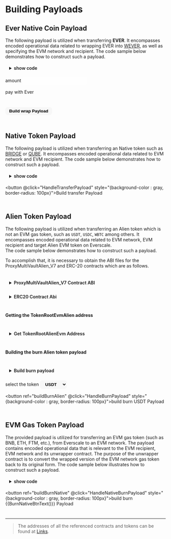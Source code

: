 # Building Payloads

<div class="buildPayload">

## Ever Native Coin Payload

The following payload is utilized when transferring **EVER**. It encompasses encoded operational data related to wrapping EVER into [WEVER](../../../../../docs/addresses.md#wever), as well as specifying the EVM network and recipient. The code sample below demonstrates how to construct such a payload.

<details>
<summary>show code</summary>

```typescript
// Initiate the Tvm provider as mentioned in prerequisites section

/**
* Encodes evm data into a cell
* @param addr {uint160} : Evm recipient address. Example: "0x0000000000000000000000000000000000000000"
* @param chainId {uint256} : Evm network chain id. Example: "56"
* @callback {tuple} Default values in this case
*/
const transferPayload = await provider.packIntoCell({
    data: {
      addr: evmRecipient,
      chainId: chainId,
      callback: {
        recipient: "0x0000000000000000000000000000000000000000",
        payload: "",
        strict: false,
      },
    },
    structure: [
      { name: "addr", type: "uint160" },
      { name: "chainId", type: "uint256" },
      {
        name: "callback",
        type: "tuple",
        components: [
          { name: "recipient", type: "uint160" },
          { name: "payload", type: "cell" },
          { name: "strict", type: "bool" },
        ] as const,
      },
    ] as const,
  });

// {randomNonce} is used when encoding and deriving the deployed event address
function getRandomUint(bits: 8 | 16 | 32 | 64 | 128 | 160 | 256 = 32): string {
// eslint-disable-next-line no-bitwise
return Math.abs(~~(Math.random() \* 2 \*\* bits) | 0).toString();
}
let randomNonce: string = getRandomUint();

// Base encoded data
const data = await provider.packIntoCell({
data: {
nonce: randomNonce,
network: 1,
transferPayload: transferPayload.boc, // boc is payload string
},
structure: [
{ name: "nonce", type: "uint32" },
{ name: "network", type: "uint8" },
{ name: "transferPayload", type: "cell" },
] as const,
});

// {remainingGasTo} will be user's Ever address if asset releasing is done manually and Event closer address if its done automatically.
const remainingGasTo = releaseByEver ? EventCloser : everSender;
/**
* Encodes data related to the EVER wrapper
* @param to {address} : WEVER receiver, must be ProxyMultiVaultNativeV_4's address.
* @param amount {uint128} : Ever amount. Example: "1000000000".
* @param remainingGasTo {address} : Address to send the change back. Example: "0:0000000000000000000000000000000000000000000000000000000000000000".
*/
const compounderPayload = await provider.packIntoCell({
data: {
to: ProxyMultiVaultNativeV_4,
amount: locklift.utils.toNano(amount),
remainingGasTo,
payload: data.boc, // boc is the payload string
},
structure: [
{ name: "to", type: "address" },
{ name: "amount", type: "uint128" },
{ name: "remainingGasTo", type: "address" },
{ name: "payload", type: "cell" },
] as const,
});
// boc contains the TvmCell payload string and is used as payload.
const boc: string = compounderPayload.boc;

```

</details>

<label for="amount">amount </label>
<input ref="amount" type="number"/>
<br/>

<label class="container">pay with Ever
<input class="checkboxInput" ref="everPay" type="checkbox">
<span class="checkmark"></span>
</label>

<br/>
<button @click="HandleWrapPayload" style="{background-color : gray, border-radius: 100px}">Build wrap Payload</button>

<p class="output-p" ref="wrapPayloadOutput"></p>

## Native Token Payload

The following payload is utilized when transferring an Native token such as [BRIDGE](../../../../../docs/addresses.md#bridge) or [QUBE](../../../../../docs/addresses.md#qube). It encompasses encoded operational data related to EVM network and EVM recipient. The code sample below demonstrates how to construct such a payload.

<details>
<summary>show code</summary>

```typescript
// Initiate the Tvm provider as mentioned in prerequisites section

/**
* Encodes evm data into a cell
* @param addr {uint160} : Evm recipient address. Example: "0x0000000000000000000000000000000000000000"
* @param chainId {uint256} : Evm network chain id. Example: "56"
* @callback {tuple} Default values in this case
*/
 const transferPayload = await provider.packIntoCell({
    data: {
      addr: evmRecipient,
      chainId: chainId,
      callback: {
        recipient: "0x0000000000000000000000000000000000000000",
        payload: "",
        strict: false,
      },
    },
    structure: [
      { name: "addr", type: "uint160" },
      { name: "chainId", type: "uint256" },
      {
        name: "callback",
        type: "tuple",
        components: [
          { name: "recipient", type: "uint160" },
          { name: "payload", type: "cell" },
          { name: "strict", type: "bool" },
        ] as const,
      },
    ] as const,
  });

  // {randomNonce} is used when encoding and deriving the deployed event address
  function getRandomUint(bits: 8 | 16 | 32 | 64 | 128 | 160 | 256 = 32): string {
  // eslint-disable-next-line no-bitwise
  return Math.abs(~~(Math.random() \* 2 \*\* bits) | 0).toString();
  }
  let randomNonce: string = getRandomUint();

  // Base encoded data
  const data = await provider.packIntoCell({
    data: {
      nonce: randomNonce,
      network: 1,
      transferPayload: transferPayload.boc, // boc is the payload string
    },
    structure: [
      { name: "nonce", type: "uint32" },
      { name: "network", type: "uint8" },
      { name: "transferPayload", type: "cell" },
    ] as const,
  });

  // boc contains the TvmCell payload string and is used as payload
  const boc: string = data.boc;

```

</details>

<button @click="HandleTransferPayload" style="{background-color : gray, border-radius: 100px}">Build transfer Payload</button>

<p class="output-p" ref="transferPayloadOutput"></p>

## Alien Token Payload

The following payload is utilized when transferring an Alien token which is not an EVM gas token, such as `USDT`, `USDC`, `WBTC` among others. It encompasses encoded operational data related to EVM network, EVM recipient and target Alien EVM token on Everscale.\
The code sample below demonstrates how to construct such a payload.

To accomplish that, it is necessary to obtain the ABI files for the ProxyMultiVaultAlien_V7 and ERC-20 contracts which are as follows.

<br/>
<details>
<summary>ProxyMultiVaultAlien_V7 Contract ABI</summary>

```typescript
const ProxyMultiVaultAlienV_7Abi = {
  "ABI version": 2,
  version: "2.2",
  header: ["pubkey", "time"],
  functions: [
    {
      name: "constructor",
      inputs: [{ name: "owner_", type: "address" }],
      outputs: [],
    },
    {
      name: "apiVersion",
      inputs: [{ name: "answerId", type: "uint32" }],
      outputs: [{ name: "value0", type: "uint8" }],
    },
    {
      name: "upgrade",
      inputs: [{ name: "code", type: "cell" }],
      outputs: [],
    },
    {
      name: "deriveMergeRouter",
      inputs: [
        { name: "answerId", type: "uint32" },
        { name: "token", type: "address" },
      ],
      outputs: [{ name: "router", type: "address" }],
    },
    {
      name: "deployMergeRouter",
      inputs: [{ name: "token", type: "address" }],
      outputs: [],
    },
    {
      name: "setMergeRouter",
      inputs: [{ name: "_mergeRouter", type: "cell" }],
      outputs: [],
    },
    {
      name: "deriveMergePool",
      inputs: [
        { name: "answerId", type: "uint32" },
        { name: "nonce", type: "uint256" },
      ],
      outputs: [{ name: "pool", type: "address" }],
    },
    {
      name: "deployMergePool",
      inputs: [
        { name: "nonce", type: "uint256" },
        { name: "tokens", type: "address[]" },
        { name: "canonId", type: "uint256" },
      ],
      outputs: [],
    },
    {
      name: "mintTokensByMergePool",
      inputs: [
        { name: "nonce", type: "uint256" },
        { name: "token", type: "address" },
        { name: "amount", type: "uint128" },
        { name: "recipient", type: "address" },
        { name: "remainingGasTo", type: "address" },
        { name: "payload", type: "cell" },
      ],
      outputs: [],
    },
    {
      name: "withdrawTokensToEVMByMergePool",
      inputs: [
        { name: "nonce", type: "uint256" },
        { name: "token", type: "address" },
        { name: "amount", type: "uint128" },
        { name: "recipient", type: "uint160" },
        { name: "remainingGasTo", type: "address" },
        {
          components: [
            { name: "recipient", type: "uint160" },
            { name: "payload", type: "bytes" },
            { name: "strict", type: "bool" },
          ],
          name: "callback",
          type: "tuple",
        },
      ],
      outputs: [],
    },
    {
      name: "withdrawTokensToSolanaByMergePool",
      inputs: [
        { name: "nonce", type: "uint256" },
        { name: "token", type: "address" },
        { name: "amount", type: "uint128" },
        { name: "recipient", type: "uint256" },
        { name: "remainingGasTo", type: "address" },
        {
          components: [
            { name: "account", type: "uint256" },
            { name: "readOnly", type: "bool" },
            { name: "isSigner", type: "bool" },
          ],
          name: "executeAccounts",
          type: "tuple[]",
        },
      ],
      outputs: [],
    },
    {
      name: "upgradeMergePool",
      inputs: [{ name: "pool", type: "address" }],
      outputs: [],
    },
    {
      name: "setMergePoolPlatform",
      inputs: [{ name: "_mergePoolPlatform", type: "cell" }],
      outputs: [],
    },
    {
      name: "setMergePool",
      inputs: [{ name: "_mergePool", type: "cell" }],
      outputs: [],
    },
    {
      name: "onAcceptTokensBurn",
      inputs: [
        { name: "amount", type: "uint128" },
        { name: "value1", type: "address" },
        { name: "value2", type: "address" },
        { name: "remainingGasTo", type: "address" },
        { name: "payload", type: "cell" },
      ],
      outputs: [],
    },
    {
      name: "onEventConfirmedExtended",
      inputs: [
        {
          components: [
            {
              components: [
                { name: "eventTransaction", type: "uint256" },
                { name: "eventIndex", type: "uint32" },
                { name: "eventData", type: "cell" },
                { name: "eventBlockNumber", type: "uint32" },
                { name: "eventBlock", type: "uint256" },
              ],
              name: "voteData",
              type: "tuple",
            },
            { name: "configuration", type: "address" },
            { name: "staking", type: "address" },
            { name: "chainId", type: "uint32" },
          ],
          name: "value0",
          type: "tuple",
        },
        { name: "meta", type: "cell" },
        { name: "remainingGasTo", type: "address" },
      ],
      outputs: [],
    },
    {
      name: "onSolanaEventConfirmedExtended",
      inputs: [
        {
          components: [
            {
              components: [
                { name: "accountSeed", type: "uint128" },
                { name: "slot", type: "uint64" },
                { name: "blockTime", type: "uint64" },
                { name: "txSignature", type: "string" },
                { name: "eventData", type: "cell" },
              ],
              name: "voteData",
              type: "tuple",
            },
            { name: "configuration", type: "address" },
            { name: "staking", type: "address" },
          ],
          name: "value0",
          type: "tuple",
        },
        { name: "meta", type: "cell" },
        { name: "remainingGasTo", type: "address" },
      ],
      outputs: [],
    },
    {
      name: "mint",
      inputs: [
        { name: "token", type: "address" },
        { name: "amount", type: "uint128" },
        { name: "recipient", type: "address" },
        { name: "payload", type: "cell" },
      ],
      outputs: [],
    },
    {
      name: "burn",
      inputs: [
        { name: "token", type: "address" },
        { name: "amount", type: "uint128" },
        { name: "walletOwner", type: "address" },
      ],
      outputs: [],
    },
    {
      name: "deployEVMAlienToken",
      inputs: [
        { name: "chainId", type: "uint256" },
        { name: "token", type: "uint160" },
        { name: "name", type: "string" },
        { name: "symbol", type: "string" },
        { name: "decimals", type: "uint8" },
        { name: "remainingGasTo", type: "address" },
      ],
      outputs: [],
    },
    {
      name: "deploySolanaAlienToken",
      inputs: [
        { name: "token", type: "uint256" },
        { name: "name", type: "string" },
        { name: "symbol", type: "string" },
        { name: "decimals", type: "uint8" },
        { name: "remainingGasTo", type: "address" },
      ],
      outputs: [],
    },
    {
      name: "deriveEVMAlienTokenRoot",
      inputs: [
        { name: "answerId", type: "uint32" },
        { name: "chainId", type: "uint256" },
        { name: "token", type: "uint160" },
        { name: "name", type: "string" },
        { name: "symbol", type: "string" },
        { name: "decimals", type: "uint8" },
      ],
      outputs: [{ name: "value0", type: "address" }],
    },
    {
      name: "deriveSolanaAlienTokenRoot",
      inputs: [
        { name: "answerId", type: "uint32" },
        { name: "token", type: "uint256" },
        { name: "name", type: "string" },
        { name: "symbol", type: "string" },
        { name: "decimals", type: "uint8" },
      ],
      outputs: [{ name: "value0", type: "address" }],
    },
    {
      name: "getConfiguration",
      inputs: [{ name: "answerId", type: "uint32" }],
      outputs: [
        {
          components: [
            { name: "everscaleConfiguration", type: "address" },
            { name: "evmConfigurations", type: "address[]" },
            { name: "alienTokenRootCode", type: "cell" },
            { name: "alienTokenWalletCode", type: "cell" },
            { name: "alienTokenWalletPlatformCode", type: "cell" },
          ],
          name: "value0",
          type: "tuple",
        },
        {
          components: [
            { name: "everscaleConfiguration", type: "address" },
            { name: "solanaConfiguration", type: "address" },
            { name: "alienTokenRootCode", type: "cell" },
            { name: "alienTokenWalletCode", type: "cell" },
            { name: "alienTokenWalletPlatformCode", type: "cell" },
          ],
          name: "value1",
          type: "tuple",
        },
      ],
    },
    {
      name: "setEVMConfiguration",
      inputs: [
        {
          components: [
            { name: "everscaleConfiguration", type: "address" },
            { name: "evmConfigurations", type: "address[]" },
            { name: "alienTokenRootCode", type: "cell" },
            { name: "alienTokenWalletCode", type: "cell" },
            { name: "alienTokenWalletPlatformCode", type: "cell" },
          ],
          name: "_config",
          type: "tuple",
        },
        { name: "remainingGasTo", type: "address" },
      ],
      outputs: [],
    },
    {
      name: "setSolanaConfiguration",
      inputs: [
        {
          components: [
            { name: "everscaleConfiguration", type: "address" },
            { name: "solanaConfiguration", type: "address" },
            { name: "alienTokenRootCode", type: "cell" },
            { name: "alienTokenWalletCode", type: "cell" },
            { name: "alienTokenWalletPlatformCode", type: "cell" },
          ],
          name: "_config",
          type: "tuple",
        },
        { name: "remainingGasTo", type: "address" },
      ],
      outputs: [],
    },
    {
      name: "setManager",
      inputs: [{ name: "_manager", type: "address" }],
      outputs: [],
    },
    {
      name: "sendMessage",
      inputs: [
        { name: "recipient", type: "address" },
        { name: "message", type: "cell" },
      ],
      outputs: [],
    },
    {
      name: "transferOwnership",
      inputs: [{ name: "newOwner", type: "address" }],
      outputs: [],
    },
    {
      name: "renounceOwnership",
      inputs: [],
      outputs: [],
    },
    {
      name: "owner",
      inputs: [],
      outputs: [{ name: "owner", type: "address" }],
    },
    {
      name: "manager",
      inputs: [],
      outputs: [{ name: "manager", type: "address" }],
    },
    {
      name: "mergeRouter",
      inputs: [],
      outputs: [{ name: "mergeRouter", type: "cell" }],
    },
    {
      name: "mergePool",
      inputs: [],
      outputs: [{ name: "mergePool", type: "cell" }],
    },
    {
      name: "mergePoolPlatform",
      inputs: [],
      outputs: [{ name: "mergePoolPlatform", type: "cell" }],
    },
    {
      name: "mergePoolVersion",
      inputs: [],
      outputs: [{ name: "mergePoolVersion", type: "uint8" }],
    },
    {
      name: "_randomNonce",
      inputs: [],
      outputs: [{ name: "_randomNonce", type: "uint256" }],
    },
  ],
  data: [{ key: 1, name: "_randomNonce", type: "uint256" }],
  events: [
    {
      name: "OwnershipTransferred",
      inputs: [
        { name: "previousOwner", type: "address" },
        { name: "newOwner", type: "address" },
      ],
      outputs: [],
    },
    {
      name: "SolanaAlienTransfer",
      inputs: [
        { name: "base_token", type: "uint256" },
        { name: "name", type: "string" },
        { name: "symbol", type: "string" },
        { name: "decimals", type: "uint8" },
        { name: "amount", type: "uint128" },
        { name: "sol_amount", type: "uint64" },
        { name: "recipient", type: "address" },
        { name: "payload", type: "bytes" },
      ],
      outputs: [],
    },
    {
      name: "EVMAlienTransfer",
      inputs: [
        { name: "token", type: "uint160" },
        { name: "amount", type: "uint128" },
        { name: "recipient", type: "uint160" },
        { name: "chainId", type: "uint256" },
        { name: "callback_recipient", type: "uint160" },
        { name: "callback_payload", type: "bytes" },
        { name: "callback_strict", type: "bool" },
      ],
      outputs: [],
    },
  ],
  fields: [
    { name: "_pubkey", type: "uint256" },
    { name: "_timestamp", type: "uint64" },
    { name: "_constructorFlag", type: "bool" },
    { name: "owner", type: "address" },
    {
      components: [
        { name: "everscaleConfiguration", type: "address" },
        { name: "solanaConfiguration", type: "address" },
        { name: "alienTokenRootCode", type: "cell" },
        { name: "alienTokenWalletCode", type: "cell" },
        { name: "alienTokenWalletPlatformCode", type: "cell" },
      ],
      name: "solanaConfiguration",
      type: "tuple",
    },
    {
      components: [
        { name: "everscaleConfiguration", type: "address" },
        { name: "evmConfigurations", type: "address[]" },
        { name: "alienTokenRootCode", type: "cell" },
        { name: "alienTokenWalletCode", type: "cell" },
        { name: "alienTokenWalletPlatformCode", type: "cell" },
      ],
      name: "evmConfiguration",
      type: "tuple",
    },
    { name: "api_version", type: "uint8" },
    { name: "manager", type: "address" },
    { name: "mergeRouter", type: "cell" },
    { name: "mergePool", type: "cell" },
    { name: "mergePoolPlatform", type: "cell" },
    { name: "mergePoolVersion", type: "uint8" },
    { name: "_randomNonce", type: "uint256" },
  ],
} as const;
```

</details>

<br/>
<details>
<summary>ERC20 Contract Abi</summary>

```typescript
const ERC20Abi = {
  _format: "hh-sol-artifact-1",
  contractName: "ERC20",
  sourceName: "@openzeppelin/contracts/token/ERC20/ERC20.sol",
  abi: [
    {
      inputs: [
        {
          internalType: "string",
          name: "name_",
          type: "string",
        },
        {
          internalType: "string",
          name: "symbol_",
          type: "string",
        },
      ],
      stateMutability: "nonpayable",
      type: "constructor",
    },
    {
      anonymous: false,
      inputs: [
        {
          indexed: true,
          internalType: "address",
          name: "owner",
          type: "address",
        },
        {
          indexed: true,
          internalType: "address",
          name: "spender",
          type: "address",
        },
        {
          indexed: false,
          internalType: "uint256",
          name: "value",
          type: "uint256",
        },
      ],
      name: "Approval",
      type: "event",
    },
    {
      anonymous: false,
      inputs: [
        {
          indexed: true,
          internalType: "address",
          name: "from",
          type: "address",
        },
        {
          indexed: true,
          internalType: "address",
          name: "to",
          type: "address",
        },
        {
          indexed: false,
          internalType: "uint256",
          name: "value",
          type: "uint256",
        },
      ],
      name: "Transfer",
      type: "event",
    },
    {
      inputs: [
        {
          internalType: "address",
          name: "owner",
          type: "address",
        },
        {
          internalType: "address",
          name: "spender",
          type: "address",
        },
      ],
      name: "allowance",
      outputs: [
        {
          internalType: "uint256",
          name: "",
          type: "uint256",
        },
      ],
      stateMutability: "view",
      type: "function",
    },
    {
      inputs: [
        {
          internalType: "address",
          name: "spender",
          type: "address",
        },
        {
          internalType: "uint256",
          name: "amount",
          type: "uint256",
        },
      ],
      name: "approve",
      outputs: [
        {
          internalType: "bool",
          name: "",
          type: "bool",
        },
      ],
      stateMutability: "nonpayable",
      type: "function",
    },
    {
      inputs: [
        {
          internalType: "address",
          name: "account",
          type: "address",
        },
      ],
      name: "balanceOf",
      outputs: [
        {
          internalType: "uint256",
          name: "",
          type: "uint256",
        },
      ],
      stateMutability: "view",
      type: "function",
    },
    {
      inputs: [],
      name: "decimals",
      outputs: [
        {
          internalType: "uint8",
          name: "",
          type: "uint8",
        },
      ],
      stateMutability: "view",
      type: "function",
    },
    {
      inputs: [
        {
          internalType: "address",
          name: "spender",
          type: "address",
        },
        {
          internalType: "uint256",
          name: "subtractedValue",
          type: "uint256",
        },
      ],
      name: "decreaseAllowance",
      outputs: [
        {
          internalType: "bool",
          name: "",
          type: "bool",
        },
      ],
      stateMutability: "nonpayable",
      type: "function",
    },
    {
      inputs: [
        {
          internalType: "address",
          name: "spender",
          type: "address",
        },
        {
          internalType: "uint256",
          name: "addedValue",
          type: "uint256",
        },
      ],
      name: "increaseAllowance",
      outputs: [
        {
          internalType: "bool",
          name: "",
          type: "bool",
        },
      ],
      stateMutability: "nonpayable",
      type: "function",
    },
    {
      inputs: [],
      name: "name",
      outputs: [
        {
          internalType: "string",
          name: "",
          type: "string",
        },
      ],
      stateMutability: "view",
      type: "function",
    },
    {
      inputs: [],
      name: "symbol",
      outputs: [
        {
          internalType: "string",
          name: "",
          type: "string",
        },
      ],
      stateMutability: "view",
      type: "function",
    },
    {
      inputs: [],
      name: "totalSupply",
      outputs: [
        {
          internalType: "uint256",
          name: "",
          type: "uint256",
        },
      ],
      stateMutability: "view",
      type: "function",
    },
    {
      inputs: [
        {
          internalType: "address",
          name: "to",
          type: "address",
        },
        {
          internalType: "uint256",
          name: "amount",
          type: "uint256",
        },
      ],
      name: "transfer",
      outputs: [
        {
          internalType: "bool",
          name: "",
          type: "bool",
        },
      ],
      stateMutability: "nonpayable",
      type: "function",
    },
    {
      inputs: [
        {
          internalType: "address",
          name: "from",
          type: "address",
        },
        {
          internalType: "address",
          name: "to",
          type: "address",
        },
        {
          internalType: "uint256",
          name: "amount",
          type: "uint256",
        },
      ],
      name: "transferFrom",
      outputs: [
        {
          internalType: "bool",
          name: "",
          type: "bool",
        },
      ],
      stateMutability: "nonpayable",
      type: "function",
    },
  ],
  bytecode: "",
  deployedBytecode: "",
  linkReferences: {},
  deployedLinkReferences: {},
};
```

</details>
<br/>

#### Getting the TokenRootEvmAlien address

<br/>
<details>
<summary>Get TokenRootAlienEvm Address</summary>

```typescript
// Import the following libraries
import { ethers } from "ethers";

// Initiate the Evm and Tvm provider

/**
 * Fetches the ProxyMultiVaultAlienV_7 contract.
 * @param ProxyMultivaultAlienV_7Abi {JSON} The ProxyMultiVaultAlienV_7 contract ABI
 * @param ProxyMultiVaultAlienV_7Addr {Address} The ProxyMultiVaultAlienV_7 contract address.
 */
const proxyMVAlienV_7 = new TvmProvider.Contract(
  ProxyMultiVaultAlienV_7Abi,
  ProxyMultiVaultAlienV_7Addr
);

/**
 * Fetches the target token contract
 * @param EvmTokenAddress {Address} The target token address on the Evm network
 * @param ERC20Abi.abi {JSON} The erc-20 contract ABI
 * @param EvmPRovider instructions on prerequisites section
 */
const ERC20Token = new ethers.Contract(
  EvmTokenAddress,
  ERC20Abi.abi,
  EvmProvider
);

// Fetching the erc-20 token details
const [name, symbol, decimals] = await Promise.all<[string, string, number]>([
  await ERC20Token.name(),
  await ERC20Token.symbol(),
  await ERC20Token.decimals(),
]);

// Fetching the chain id
const chainId: string = (await EvmProvider.getNetwork()).chainId.toString();

/**
 * @param answerId {number} answer id
 * @param chainId {string} The current provider chain id
 * @param token {string} The Evm token address. e.g. "0x1234"
 * @param name {string} The name of the token
 * @param symbol {string} The symbol of the token
 * @param decimals {string} The decimals of the token
 */
const TargetTokenRootAlienEvm = (
  await proxyMVAlienV_7.methods
    .deriveEVMAlienTokenRoot({
      answerId: 0,
      chainId: chainId,
      token: EvmTokenAddress, // the string of target token address
      name: name,
      symbol: symbol,
      decimals: decimals.toString(),
    })
    .call({})
).value0;
```

</details>
<br/>

#### Building the burn Alien token payload

<br/>
<details>
<summary>Build burn payload</summary>

```typescript
// Initiate the Tvm provider as mentioned in prerequisites section

/**
 * Encodes evm data into a cell
 * @param addr {uint160} Evm recipient address. Example: "0x0000000000000000000000000000000000000000"
 * @callback {tuple} Default values in this case

 * */
const operationPayload = await provider.packIntoCell({
    data: {
      addr: evmRecipient,
      callback: {
        recipient: "0x0000000000000000000000000000000000000000",
        payload: "",
        strict: false,
      },
    },
    structure: [
      { name: "addr", type: "uint160" },
      {
        name: "callback",
        type: "tuple",
        components: [
          { name: "recipient", type: "uint160" },
          { name: "payload", type: "cell" },
          { name: "strict", type: "bool" },
        ] as const,
      },
    ] as const,
  });
  // Base encoded data
  const payload = await provider.packIntoCell({
    data: {
      network: 1,
      withdrawPayload: operationPayload.boc,
    },
    structure: [
      { name: "network", type: "uint8" },
      { name: "withdrawPayload", type: "cell" },
    ] as const,
  });

  // {randomNonce} is used when encoding and deriving the deployed event address
  function getRandomUint(bits: 8 | 16 | 32 | 64 | 128 | 160 | 256 = 32): string {
  // eslint-disable-next-line no-bitwise
  return Math.abs(~~(Math.random() \* 2 \*\* bits) | 0).toString();
  }
  let randomNonce: string = getRandomUint();
  // Encodes TokenRootAlienEVM and base encoded data
  /**
   * @param targetToken {ever address} Represents an alterNative version of the token on Everscale, differing from its standard counterpart. Example: "0:0000000000000000000000000000000000000000000000000000000000000000".
   * */
    const data = await provider.packIntoCell({
    data: {
      nonce: randNonce,
      type: 0,
      targetToken: TargetTokenRootAlienEvm, // TokenRootAlienEvm, derived in previous code sample
      operationPayload: payload.boc,
    },
    structure: [
      { name: "nonce", type: "uint32" },
      { name: "type", type: "uint8" },
      { name: "targetToken", type: "address" },
      { name: "operationPayload", type: "cell" },
    ] as const,
  });
  // boc contains the TvmCell payload string and is used as payload
  const boc: string = data.boc;

```

</details>
<br/>
<label for="burnToken">select the token </label>
<select @change="HandleSelection" ref="burnToken" >
  <option value="USDT" selected >USDT</option>
  <option value="USDC" >USDC</option>
  <option value="WBTC" >WBTC</option>
  <option value="DAI" >DAI</option>

</select>

<br/>

<button ref="buildBurnAlien" @click="HandleBurnPayload" style="{background-color : gray, border-radius: 100px}">build burn USDT Payload</button>

<p class="output-p" ref="burnPayloadOutput"></p>

## EVM Gas Token Payload

The provided payload is utilized for transferring an EVM gas token (such as BNB, ETH, FTM, etc.), from Everscale to an EVM network. The payload contains encoded operational data that is relevant to the EVM recipient, EVM network and its unwrapper contract. The purpose of the unwrapper contract is to convert the wrapped version of the EVM network gas token back to its original form. The code sample below illustrates how to construct such a payload.

<details>
<summary>show code</summary>

```typescript
// Initiate the Tvm provider as mentioned in prerequisites section

  /**
   * Encodes data about unWrapper of wrapped version of the Evm network gas token (BNB, ETH, ...).
   * @param addr {uint160} Wrapped coin unWrapper contract address. Example: "0x0000000000000000000000000000000000000000"
   * @param recipient {uint160} Wrapped coin unWrapper contract address. Example: "0x0000000000000000000000000000000000000000"
   * @param payload {bytes} Encoded data related to Evm recipient address. "0x0"
   */
  const burnPayload = await provider.packIntoCell({
    data: {
      addr: unWrapper,
      callback: {
        recipient: unWrapper,
        payload: encodeBase64(web3.eth.abi.encodeParameters(["address"], [evmRecipient])) ?? "",
        strict: false,
      },
    },
    structure: [
      { name: "addr", type: "uint160" },
      {
        name: "callback",
        type: "tuple",
        components: [
          { name: "recipient", type: "uint160" },
          { name: "payload", type: "bytes" },
          { name: "strict", type: "bool" },
        ] as const,
      },
    ] as const,
  });

  // {randomNonce} is used when encoding and deriving the deployed event address
  function getRandomUint(bits: 8 | 16 | 32 | 64 | 128 | 160 | 256 = 32): string {
  // eslint-disable-next-line no-bitwise
  return Math.abs(~~(Math.random() \* 2 \*\* bits) | 0).toString();
  }
  let randomNonce: string = getRandomUint();

  // Base encoded data
  const data = await provider.packIntoCell({
    data: {
      nonce: randomNonce,
      network: 1,
      burnPayload: burnPayload.boc,
    },
    structure: [
      { name: "nonce", type: "uint32" },
      { name: "network", type: "uint8" },
      { name: "burnPayload", type: "cell" },
    ] as const,
  });

  // boc contains the TvmCell payload string and is used as payload
  const boc: string = data.boc;

```

</details>

<button ref="buildBurnNative" @click="HandleNativeBurnPayload" style="{background-color : gray, border-radius: 100px}">build burn {{BurnNativeBtnText()}} Payload </button>

<p class="output-p" ref="burnNativePayloadOutput"></p>

---

> The addresses of all the referenced contracts and tokens can be found at [Links](../../../../../docs/addresses.md).
</div>

<script lang="ts" >
import { usePayloadBuilders } from "../../../providers/usePayloadBuilders";
import { defineComponent, ref, onMounted } from "vue";
import { Address } from "Everscale-inpage-provider";
import {deployedContracts} from "../../../providers/helpers/EvmConstants";
import {useEvmProvider} from "../../../../providers/useEvmProvider"
import {ethers} from "ethers" 
export default defineComponent({
  name: "buildPayload",
  setup() {
    const {
      buildWrapPayload,
      buildTransferPayload,
      buildBurnPayloadForEvmAlienToken,
      buildBurnPayloadForEvmNativeToken,
      format,
    } = usePayloadBuilders();

    onMounted(async ()=>{
      await useEvmProvider().MetaMaskProvider().on('chainChanged', (chainId) => window.location.reload());
    })
    const BurnNativeBtnText = () => {
     return useEvmProvider().getSymbol()
      }
    async function HandleWrapPayload() {
      this.$refs.wrapPayloadOutput.innerHTML = "processing ...";
      if (Number(this.$refs.amount.value) <= 0) {
        this.$refs.wrapPayloadOutput.innerHTML = "ERROR: please enter a valid number !!";
        return
      }
      var wrapPayloadOutput = await buildWrapPayload(
        this.$refs.amount.value.toString(),
        this.$refs.everPay.checked
      );
      this.$refs.wrapPayloadOutput.innerHTML = format(wrapPayloadOutput);
    }
    async function HandleTransferPayload() {
      this.$refs.transferPayloadOutput.innerHTML = "processing ...";
      var transferPayloadOutput = await buildTransferPayload();
      this.$refs.transferPayloadOutput.innerHTML = format(
        transferPayloadOutput
      );
    }
    async function HandleBurnPayload() {
      this.$refs.burnPayloadOutput.innerHTML = "processing ...";
      const EvmProvider = new ethers.BrowserProvider(useEvmProvider().MetaMaskProvider())
      var burnPayloadOutput = await buildBurnPayloadForEvmAlienToken(
        deployedContracts[Number((await EvmProvider.getNetwork()).chainId.toString())][this.$refs.burnToken.value]
      );
      this.$refs.burnPayloadOutput.innerHTML = format(burnPayloadOutput);
    }
    async function HandleNativeBurnPayload() {
      this.$refs.burnNativePayloadOutput.innerHTML = "processing ...";
      var burnNativePayloadOutput = await buildBurnPayloadForEvmNativeToken();
      this.$refs.burnNativePayloadOutput.innerHTML = format(
        burnNativePayloadOutput
      );
    } 
    async function HandleSelection(){
    this.$refs.buildBurnAlien.innerHTML = ` build burn ${this.$refs.burnToken.value} payload`
    }
    return {
      HandleWrapPayload,
      HandleTransferPayload,
      HandleBurnPayload,
      HandleNativeBurnPayload,
      HandleSelection,
      BurnNativeBtnText
    };
  },
});
</script>

<style>
  button, input, details, select, .output-p{
  background-color: var(--vp-c-bg-mute);
  transition: background-color 0.1s;
  padding: 5px 12px;
  border: 1px solid var(--vp-c-divider);
  border-radius: 8px;
  font-weight: 600;
  margin-right: 0.5rem;
  cursor : pointer;  
}
.container {
  display: flex;
  position: relative;
  margin-bottom: 12px;
  cursor: pointer;
}

.container .checkboxInput {
  position: absolute;
  opacity: 0;
  cursor: pointer;
  height: 0;
  width: 0;
  
}

.checkmark {
  position: relative;
  top: 0;
  left: 0;
  height: 25px;
  width: 25px;
  background-color: var(--vp-c-bg-mute);
  border: 1px solid var(--vp-c-divider);
  border-radius : 8px;
  margin-left: 10px;
}

.container input:checked ~ .checkmark {
  background-color: rgb(16, 185, 129);
}

.checkmark:after {
  content: "";
  position: absolute;
  display: none;
}

.container input:checked ~ .checkmark:after {
  display: block;
}

.container .checkmark:after {
  left: 9px;
  top: 5px;
  width: 5px;
  height: 10px;
  border: solid white;
  border-width: 0 3px 3px 0;
  -webkit-transform: rotate(45deg);
  -ms-transform: rotate(45deg);
  transform: rotate(45deg);
}
</style>
